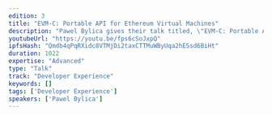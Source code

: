 ```yaml
---
edition: 3
title: "EVM-C: Portable API for Ethereum Virtual Machines"
description: "Pawel Bylica gives their talk titled, \"EVM-C: Portable API for Ethereum Virtual Machines\""
youtubeUrl: "https://youtu.be/fps6cSoJxpQ"
ipfsHash: "Qmdb4qPqRXidc8VTMjDi2taxCTTMuWByUqa2hESsd6BiHt"
duration: 1022
expertise: "Advanced"
type: "Talk"
track: "Developer Experience"
keywords: []
tags: ['Developer Experience']
speakers: ['Pawel Bylica']
---
```

